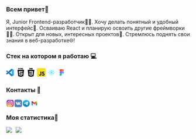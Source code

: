 ### Всем привет👋

Я, Junior Frontend-разработчик👨‍💻. Хочу делать понятный и удобный интерфейс🙈. Осваиваю React и планирую освоить другие фреймворки👨‍🎓. Открыт для новых, интересных проектов📂. Стремлюсь поднять свои знания в веб-разработке🌐!

### Cтек на котором я работаю 💻
<p>
<img src="./icon/vsCode.svg" alt="VS Code" height="24">
<img src="./icon/html.svg" alt="HTML" height="24">
<img src="./icon/css.svg" alt="CSS" height="24">
<img src="./icon/javascript.svg" alt="JavaScript" height="24">
<img src="./icon/react.svg" alt="React" height="24">
<img src="./icon/figma.svg" alt="Figma" height="24" >
</p>

### Контакты 📩
<a href="https://www.instagram.com/too.shaaa/">
  <img align="left" alt="Perwak Instagram" width="22px" src="./icon/instagram.svg" />
</a>
<a href="https://vk.com/perwak">
  <img align="left" alt="Perwak VK" width="22px" src="./icon/vk.svg" />
</a>
<a href="https://t.me/perwak">
  <img align="left" alt="Perwak Telegram" width="22px" src="./icon/telegram.svg" />
</a>
<a href="mailto:rumpil666@gmail.com">
  <img align="left" alt="Perwak Mail" width="22px" src="./icon/gmail.svg" />
</a>

<br />

### Моя статистика📝
<div>
<a href="https://github-readme-stats.vercel.app/api?username=Rumpil666&hide=contribs&show_icons=true">
  <img  align="left" height="130" style="margin-right: 10px" src="https://github-readme-stats.vercel.app/api?username=Rumpil666&hide=contribs&show_icons=true" />
</a>
<a href="https://github-readme-stats.vercel.app/api/top-langs/?username=Rumpil666&layout=compact">
  <img align="left" height="130" src="https://github-readme-stats.vercel.app/api/top-langs/?username=Rumpil666&layout=compact" />
</a>
</div>